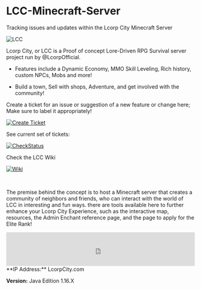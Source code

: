 # LCC-Minecraft-Server
Tracking issues and updates within the Lcorp City Minecraft Server

![LCC](https://static.wixstatic.com/media/5e2ff2_657ff056d00c4425ae4098147e1ad566~mv2.png/v1/fill/w_579,h_176,al_c,q_85,usm_0.66_1.00_0.01/LCC2019banner%20shadowed.webp)

Lcorp City, or LCC is a Proof of concept Lore-Driven RPG Survival server project run by @LcorpOfficial.


  - Features include a Dynamic Economy, MMO Skill Leveling, Rich history, custom NPCs, Mobs and more!


  - Build a town, Sell with shops, Adventure, and get involved with the community!

Create a ticket for an issue or suggestion of a new feature or change here; Make sure to label it appropriately!

[![Create Ticket](https://media.lcorpcity.com/img/web/button_create-a-ticket.png)](https://github.com/LcorpOfficial/LCC-Minecraft-Server/issues/new)   

See current set of tickets:

[![CheckStatus](https://media.lcorpcity.com/img/web/button_check-status.png)](https://github.com/LcorpOfficial/LCC-Minecraft-Server/issues)  

Check the LCC Wiki

[![Wiki](https://media.lcorpcity.com/img/web/button_wiki.png)](https://github.com/LcorpOfficial/LCC-Minecraft-Server/wiki)  

​

The premise behind the concept is to host a Minecraft server that creates a community of neighbors and friends, who can interact with the world of LCC in interesting and fun ways. there are tools available here to further enhance your Lcorp City Experience, such as the interactive map, resources, the Admin Enchant reference page, and the page to apply for the Elite Rank!

<iframe style="width:728px;height:90px;max-width:100%;border:none;display:block;margin:auto" src="https://namemc.com/server/lcorpcity.com/embed" width="728" height="90"></iframe>
​
**IP Address:** LcorpCity.com

**Version:** Java Edition 1.16.X
